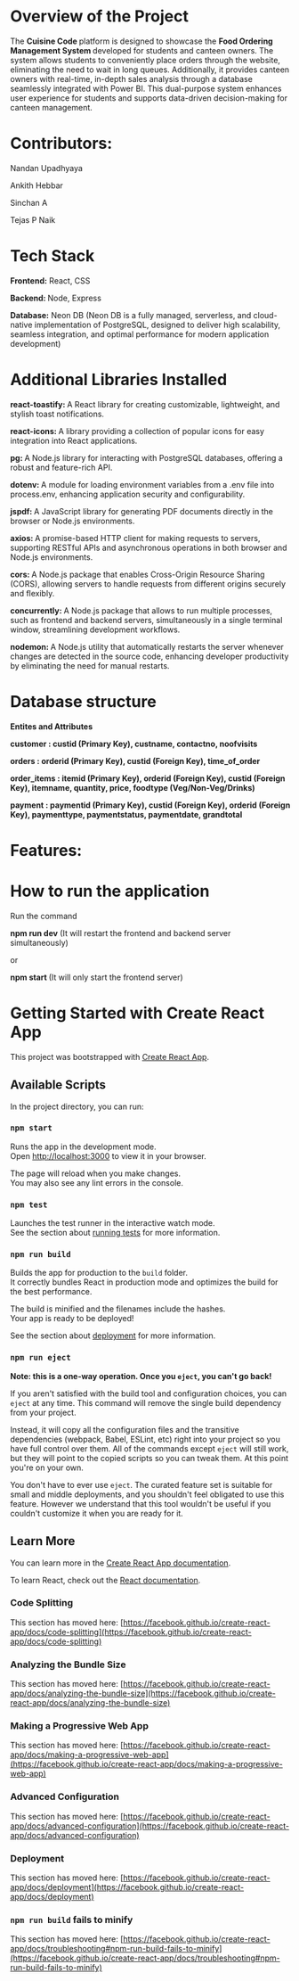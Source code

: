# Overview of the Project
The <b>Cuisine Code </b> platform is designed to showcase the <b> Food Ordering Management System </b> developed for students and canteen owners. The system allows students to conveniently place orders through the website, eliminating the need to wait in long queues. Additionally, it provides canteen owners with real-time, in-depth sales analysis through a database seamlessly integrated with Power BI. This dual-purpose system enhances user experience for students and supports data-driven decision-making for canteen management.

# Contributors:
<p>Nandan Upadhyaya</p>
<p>Ankith Hebbar </p>
<p>Sinchan A </p>
<p>Tejas P Naik </p>

# Tech Stack
<p><b>Frontend:</b>  React, CSS </p>
<p><b>Backend: </b> Node, Express</p>
<p><b>Database:</b>  Neon DB (Neon DB is a fully managed, serverless, and cloud-native implementation of PostgreSQL, designed to deliver high scalability, seamless integration, and optimal performance for modern 
          application development)</p>

# Additional Libraries Installed
<p><b>react-toastify: </b> A React library for creating customizable, lightweight, and stylish toast notifications.</p>
<p><b>react-icons:  </b> A library providing a collection of popular icons for easy integration into React applications.</p>
<p><b>pg:  </b> A Node.js library for interacting with PostgreSQL databases, offering a robust and feature-rich API.</p>
<p><b>dotenv:  </b> A module for loading environment variables from a .env file into process.env, enhancing application security and configurability.</p>
<p><b>jspdf:  </b> A JavaScript library for generating PDF documents directly in the browser or Node.js environments.</p>
<p><b>axios:  </b> A promise-based HTTP client for making requests to servers, supporting RESTful APIs and asynchronous operations in both browser and Node.js environments.</p>
<p><b>cors:  </b> A Node.js package that enables Cross-Origin Resource Sharing (CORS), allowing servers to handle requests from different origins securely and flexibly.</p>
<p><b>concurrently: </b> A Node.js package that allows to run multiple processes, such as  frontend and backend servers, simultaneously in a single terminal window, streamlining development workflows.</p>
<p><b>nodemon: </b> A Node.js utility that automatically restarts the server whenever changes are detected in the source code, enhancing developer productivity by eliminating the need for manual restarts.</p>

# Database structure
<p><b> Entites and Attributes </b></p>
<p><b> customer : custid (Primary Key), custname, contactno, noofvisits </b></p>
<p><b> orders : orderid (Primary Key), custid (Foreign Key), time_of_order </b></p>
<p><b> order_items : itemid (Primary Key), orderid (Foreign Key), custid (Foreign Key), itemname, quantity, price, foodtype (Veg/Non-Veg/Drinks) </b></p>
<p><b> payment : paymentid (Primary Key), custid (Foreign Key), orderid (Foreign Key), paymenttype, paymentstatus, paymentdate, grandtotal  </b></p>

# Features:

# How to run the application
<p> Run the command </p>
<p> <b>npm run dev</b> (It will restart the frontend and backend server simultaneously)</p>
<p>or</p>
<p><b>npm start </b> (It will only start the frontend server)</p>

# Getting Started with Create React App

This project was bootstrapped with [Create React App](https://github.com/facebook/create-react-app).

## Available Scripts

In the project directory, you can run:

### `npm start`

Runs the app in the development mode.\
Open [http://localhost:3000](http://localhost:3000) to view it in your browser.

The page will reload when you make changes.\
You may also see any lint errors in the console.

### `npm test`

Launches the test runner in the interactive watch mode.\
See the section about [running tests](https://facebook.github.io/create-react-app/docs/running-tests) for more information.

### `npm run build`

Builds the app for production to the `build` folder.\
It correctly bundles React in production mode and optimizes the build for the best performance.

The build is minified and the filenames include the hashes.\
Your app is ready to be deployed!

See the section about [deployment](https://facebook.github.io/create-react-app/docs/deployment) for more information.

### `npm run eject`

**Note: this is a one-way operation. Once you `eject`, you can't go back!**

If you aren't satisfied with the build tool and configuration choices, you can `eject` at any time. This command will remove the single build dependency from your project.

Instead, it will copy all the configuration files and the transitive dependencies (webpack, Babel, ESLint, etc) right into your project so you have full control over them. All of the commands except `eject` will still work, but they will point to the copied scripts so you can tweak them. At this point you're on your own.

You don't have to ever use `eject`. The curated feature set is suitable for small and middle deployments, and you shouldn't feel obligated to use this feature. However we understand that this tool wouldn't be useful if you couldn't customize it when you are ready for it.

## Learn More

You can learn more in the [Create React App documentation](https://facebook.github.io/create-react-app/docs/getting-started).

To learn React, check out the [React documentation](https://reactjs.org/).

### Code Splitting

This section has moved here: [https://facebook.github.io/create-react-app/docs/code-splitting](https://facebook.github.io/create-react-app/docs/code-splitting)

### Analyzing the Bundle Size

This section has moved here: [https://facebook.github.io/create-react-app/docs/analyzing-the-bundle-size](https://facebook.github.io/create-react-app/docs/analyzing-the-bundle-size)

### Making a Progressive Web App

This section has moved here: [https://facebook.github.io/create-react-app/docs/making-a-progressive-web-app](https://facebook.github.io/create-react-app/docs/making-a-progressive-web-app)

### Advanced Configuration

This section has moved here: [https://facebook.github.io/create-react-app/docs/advanced-configuration](https://facebook.github.io/create-react-app/docs/advanced-configuration)

### Deployment

This section has moved here: [https://facebook.github.io/create-react-app/docs/deployment](https://facebook.github.io/create-react-app/docs/deployment)

### `npm run build` fails to minify

This section has moved here: [https://facebook.github.io/create-react-app/docs/troubleshooting#npm-run-build-fails-to-minify](https://facebook.github.io/create-react-app/docs/troubleshooting#npm-run-build-fails-to-minify)
